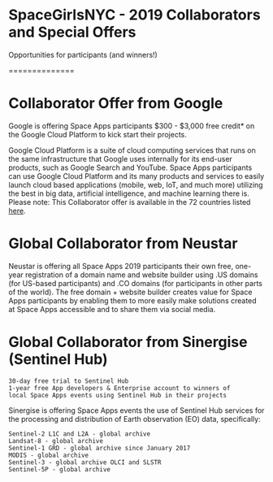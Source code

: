 # SpaceGirlsNYC - 2019 Collaborators and Special Offers
Opportunities for participants (and winners!)

==============

# Collaborator Offer from Google

Google is offering Space Apps participants $300 - $3,000 free credit* on the Google Cloud Platform to kick start their projects. 

Google Cloud Platform is a suite of cloud computing services that runs on the same infrastructure that Google uses internally for its end-user products, such as Google Search and YouTube. Space Apps participants can use Google Cloud Platform and its many products and services to easily launch cloud based applications (mobile, web, IoT, and much more) utilizing the best in big data, artificial intelligence, and machine learning there is. Please note: This Collaborator offer is available in the 72 countries listed [here](https://cloud.google.com/gcp-territory-list).

# Global Collaborator from Neustar

Neustar is offering all Space Apps 2019 participants their own free, one-year registration of a domain name and website builder using .US domains (for US-based participants) and .CO domains (for participants in other parts of the world). The free domain + website builder creates value for Space Apps participants by enabling them to more easily make solutions created at Space Apps accessible and to share them via social media.

# Global Collaborator from Sinergise (Sentinel Hub)

    30-day free trial to Sentinel Hub
    1-year free App developers & Enterprise account to winners of
    local Space Apps events using Sentinel Hub in their projects

Sinergise is offering Space Apps events the use of Sentinel Hub services for the processing and distribution of Earth observation (EO) data, specifically:

    Sentinel-2 L1C and L2A - global archive
    Landsat-8 - global archive
    Sentinel-1 GRD - global archive since January 2017
    MODIS - global archive
    Sentinel-3 - global archive OLCI and SLSTR
    Sentinel-5P - global archive
